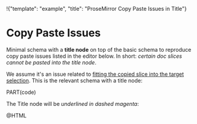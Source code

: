 !{"template": "example", "title": "ProseMirror Copy Paste Issues in Title"}

# Copy Paste Issues

Minimal schema with a **title node** on top of the basic schema to reproduce copy paste issues listed in the editor below. In short: _certain doc slices cannot be pasted into the title node_.

We assume it's an issue related to [fitting the copied slice into the target selection](https://github.com/ProseMirror/prosemirror-transform/blob/1.2.2/src/replace.js#L18-L21). This is the relevant schema with a title node:

PART(code)

The Title node will be _underlined in dashed magenta_:

@HTML
